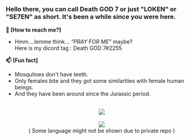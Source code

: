 ### Hello there, you can call Death GOD 7 or just "LOKEN" or "SE7EN" as short. It's been a while since you were here.
 
**💬 [How to reach me?]**<br>
- Hmm....lemme think... *"PRAY FOR ME"* maybe?  
Here is my dicord tag : Death GOD 7#2255

**📫 [Fun fact]**<br>
- Mosquitoes don't have teeth.<br>
- Only females bite and they got some similarities with female human beings.<br>
- And they have been around since the Jurassic period.

<p align="center">
<br>
<img src="https://github-readme-stats.vercel.app/api?username=DeathGOD7&count_private=true&show_icons=true&theme=monokai">
<br>
<br>
<img src="https://github-readme-stats.vercel.app/api/top-langs/?username=DeathGOD7&layout=compact&langs_count=10">
<br>
( Some language might not be shown due to private repo )
</p>
